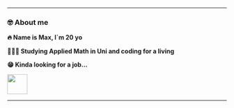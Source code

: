 -----
<div>
  <h3>🤓 About me</h3>
  <p><b>🔥 Name is Max, I`m 20 yo</b></p>
  <p><b>👨🏻‍💻 Studying Applied Math in Uni and coding for a living</b></p>
  <p><b>😁 Kinda looking for a job...</b></p>
</div>
<div>
  <img src="https://raw.githubusercontent.com/rahulbanerjee26/githubAboutMeGenerator/main/icons/swift.svg" width="46px" />
</div>

-----

